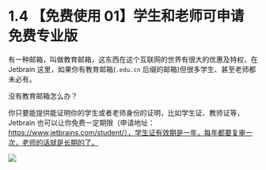 # 1.4 【免费使用 01】学生和老师可申请免费专业版



有一种邮箱，叫做教育邮箱，这东西在这个互联网的世界有很大的优惠及特权，在 Jetbrain 这里，如果你有教育邮箱(`.edu.cn` 后缀的邮箱)但很多学生、甚至老师都未必有。

没有教育邮箱怎么办？

你只要能提供能证明你的学生或者老师身份的证明，比如学生证、教师证等，Jetbrain 也可以让你免费一定期限（申请地址：https://www.jetbrains.com/student/），学生证有效期是一年，每年都要复审一次，老师的话就是长期的了。



![](https://open.weixin.qq.com/qr/code?username=idealyard)